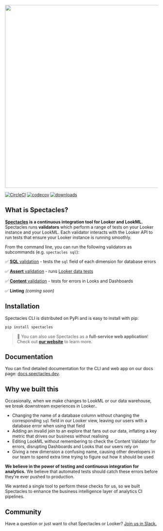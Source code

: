 <img src="https://github.com/spectacles-ci/spectacles/raw/master/docs/img/logo.png" width="600">

[![CircleCI](https://circleci.com/gh/spectacles-ci/spectacles.svg?style=svg)](https://circleci.com/gh/spectacles-ci/spectacles)
[![codecov](https://codecov.io/gh/spectacles-ci/spectacles/branch/master/graph/badge.svg)](https://codecov.io/gh/spectacles-ci/spectacles)
[![downloads](https://img.shields.io/pypi/dm/spectacles)](https://img.shields.io/pypi/dm/spectacles)

## What is Spectacles?

**[Spectacles](https://spectacles.dev/?utm_source=github&utm_medium=readme) is a continuous integration tool for Looker and LookML.** Spectacles runs **validators** which perform a range of tests on your Looker instance and your LookML. Each validator interacts with the Looker API to run tests that ensure your Looker instance is running smoothly.

From the command line, you can run the following validators as subcommands (e.g. `spectacles sql`):

✅ [**SQL** validation](https://docs.spectacles.dev/cli/tutorials/validators#the-sql-validator) - tests the `sql` field of each dimension for database errors

✅ [**Assert** validation](https://docs.spectacles.dev/cli/tutorials/validators#the-assert-validator) - runs [Looker data tests](https://docs.looker.com/reference/model-params/test)

✅ [**Content** validation](https://docs.spectacles.dev/cli/tutorials/validators#the-content-validator) - tests for errors in Looks and Dashboards

✅ **Linting** _(coming soon)_

## Installation

Spectacles CLI is distributed on PyPi and is easy to install with pip:

```bash
pip install spectacles
```

> 📣 You can also use Spectacles as a **full-service web application**! Check out **[our website](https://spectacles.dev/?utm_source=github&utm_medium=readme)** to learn more.

## Documentation

You can find detailed documentation for the CLI and web app on our docs page: [docs.spectacles.dev](https://docs.spectacles.dev/cli/tutorials/getting-started).

## Why we built this

Occasionally, when we make changes to LookML or our data warehouse, we break downstream experiences in Looker..

* Changing the name of a database column without changing the corresponding `sql` field in our Looker view, leaving our users with a database error when using that field
* Adding an invalid join to an explore that fans out our data, inflating a key metric that drives our business without realising
* Editing LookML without remembering to check the Content Validator for errors, disrupting Dashboards and Looks that our users rely on
* Giving a new dimension a confusing name, causing other developers in our team to spend extra time trying to figure out how it should be used

**We believe in the power of testing and continuous integration for analytics.** We believe that automated tests should catch these errors before they're ever pushed to production.

We wanted a single tool to perform these checks for us, so we built Spectacles to enhance the business intelligence layer of analytics CI pipelines.

## Community

Have a question or just want to chat Spectacles or Looker? [Join us in Slack.](https://join.slack.com/t/spectacles-ci/shared_invite/zt-akmm4mo6-XnPcUUaG3Z5~giRc_5JaUQ)
